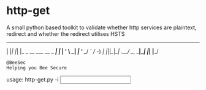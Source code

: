 # http-get
A small python based toolkit to validate whether http services are plaintext, redirect and whether the redirect utilises HSTS


  _   _   _                     _
 | |_| |_| |_ _ __ ___ __ _ ___| |_
 | ' \  _|  _| '_ \___/ _` / -_)  _|
 |_||_\__|\__| .__/   \__, \___|\__|
             |_|      |___/

	@BeeSec
	Helping you Bee Secure

usage: http-get.py -i <input file>
